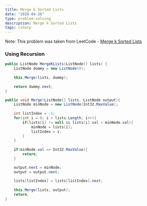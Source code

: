 ```yaml
---
title: Merge k Sorted Lists
date: "2020-04-26"
type: problem-solving
description: Merge k Sorted Lists
tags: csharp
---
```


Note: This problem was taken from LeetCode - [Merge k Sorted Lists](https://leetcode.com/problems/merge-k-sorted-lists/)

### Using Recursion

```csharp
public ListNode MergeKLists(ListNode[] lists) {
	ListNode dummy = new ListNode(0);
	
	this.Merge(lists, dummy);
	
	return dummy.next;
}

public void Merge(ListNode[] lists, ListNode output){
	ListNode minNode = new ListNode(Int32.MaxValue);
	
	int listIndex = -1;
	for(int i = 0; i < lists.Length; i++){
		if(lists[i] != null && lists[i].val < minNode.val){
			minNode = lists[i];
			listIndex = i;
		}
	}
	
	if(minNode.val == Int32.MaxValue){
		return;
	}

	output.next = minNode;
	output = output.next;
	
	lists[listIndex] = lists[listIndex].next;
	
	this.Merge(lists, output);
	return;
}
```
